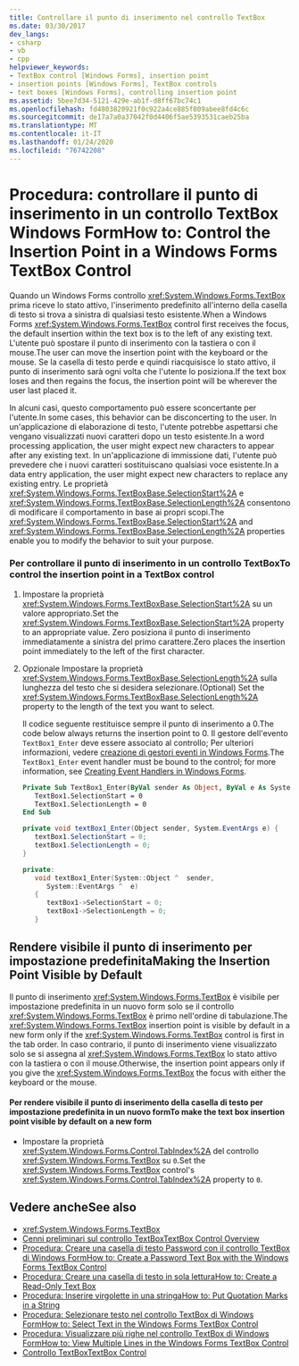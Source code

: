 ```yaml
---
title: Controllare il punto di inserimento nel controllo TextBox
ms.date: 03/30/2017
dev_langs:
- csharp
- vb
- cpp
helpviewer_keywords:
- TextBox control [Windows Forms], insertion point
- insertion points [Windows Forms], TextBox controls
- text boxes [Windows Forms], controlling insertion point
ms.assetid: 5bee7d34-5121-429e-ab1f-d8ff67bc74c1
ms.openlocfilehash: fd4803820921f0c922a4ce885f809abee8fd4c6c
ms.sourcegitcommit: de17a7a0a37042f0d4406f5ae5393531caeb25ba
ms.translationtype: MT
ms.contentlocale: it-IT
ms.lasthandoff: 01/24/2020
ms.locfileid: "76742208"
---
```

# <a name="how-to-control-the-insertion-point-in-a-windows-forms-textbox-control"></a><span data-ttu-id="15f32-102">Procedura: controllare il punto di inserimento in un controllo TextBox Windows Form</span><span class="sxs-lookup"><span data-stu-id="15f32-102">How to: Control the Insertion Point in a Windows Forms TextBox Control</span></span>
<span data-ttu-id="15f32-103">Quando un Windows Forms controllo <xref:System.Windows.Forms.TextBox> prima riceve lo stato attivo, l'inserimento predefinito all'interno della casella di testo si trova a sinistra di qualsiasi testo esistente.</span><span class="sxs-lookup"><span data-stu-id="15f32-103">When a Windows Forms <xref:System.Windows.Forms.TextBox> control first receives the focus, the default insertion within the text box is to the left of any existing text.</span></span> <span data-ttu-id="15f32-104">L'utente può spostare il punto di inserimento con la tastiera o con il mouse.</span><span class="sxs-lookup"><span data-stu-id="15f32-104">The user can move the insertion point with the keyboard or the mouse.</span></span> <span data-ttu-id="15f32-105">Se la casella di testo perde e quindi riacquisisce lo stato attivo, il punto di inserimento sarà ogni volta che l'utente lo posiziona.</span><span class="sxs-lookup"><span data-stu-id="15f32-105">If the text box loses and then regains the focus, the insertion point will be wherever the user last placed it.</span></span>  
  
 <span data-ttu-id="15f32-106">In alcuni casi, questo comportamento può essere sconcertante per l'utente.</span><span class="sxs-lookup"><span data-stu-id="15f32-106">In some cases, this behavior can be disconcerting to the user.</span></span> <span data-ttu-id="15f32-107">In un'applicazione di elaborazione di testo, l'utente potrebbe aspettarsi che vengano visualizzati nuovi caratteri dopo un testo esistente.</span><span class="sxs-lookup"><span data-stu-id="15f32-107">In a word processing application, the user might expect new characters to appear after any existing text.</span></span> <span data-ttu-id="15f32-108">In un'applicazione di immissione dati, l'utente può prevedere che i nuovi caratteri sostituiscano qualsiasi voce esistente.</span><span class="sxs-lookup"><span data-stu-id="15f32-108">In a data entry application, the user might expect new characters to replace any existing entry.</span></span> <span data-ttu-id="15f32-109">Le proprietà <xref:System.Windows.Forms.TextBoxBase.SelectionStart%2A> e <xref:System.Windows.Forms.TextBoxBase.SelectionLength%2A> consentono di modificare il comportamento in base ai propri scopi.</span><span class="sxs-lookup"><span data-stu-id="15f32-109">The <xref:System.Windows.Forms.TextBoxBase.SelectionStart%2A> and <xref:System.Windows.Forms.TextBoxBase.SelectionLength%2A> properties enable you to modify the behavior to suit your purpose.</span></span>  
  
### <a name="to-control-the-insertion-point-in-a-textbox-control"></a><span data-ttu-id="15f32-110">Per controllare il punto di inserimento in un controllo TextBox</span><span class="sxs-lookup"><span data-stu-id="15f32-110">To control the insertion point in a TextBox control</span></span>  
  
1. <span data-ttu-id="15f32-111">Impostare la proprietà <xref:System.Windows.Forms.TextBoxBase.SelectionStart%2A> su un valore appropriato.</span><span class="sxs-lookup"><span data-stu-id="15f32-111">Set the <xref:System.Windows.Forms.TextBoxBase.SelectionStart%2A> property to an appropriate value.</span></span> <span data-ttu-id="15f32-112">Zero posiziona il punto di inserimento immediatamente a sinistra del primo carattere.</span><span class="sxs-lookup"><span data-stu-id="15f32-112">Zero places the insertion point immediately to the left of the first character.</span></span>  
  
2. <span data-ttu-id="15f32-113">Opzionale Impostare la proprietà <xref:System.Windows.Forms.TextBoxBase.SelectionLength%2A> sulla lunghezza del testo che si desidera selezionare.</span><span class="sxs-lookup"><span data-stu-id="15f32-113">(Optional) Set the <xref:System.Windows.Forms.TextBoxBase.SelectionLength%2A> property to the length of the text you want to select.</span></span>  
  
     <span data-ttu-id="15f32-114">Il codice seguente restituisce sempre il punto di inserimento a 0.</span><span class="sxs-lookup"><span data-stu-id="15f32-114">The code below always returns the insertion point to 0.</span></span> <span data-ttu-id="15f32-115">Il gestore dell'evento `TextBox1_Enter` deve essere associato al controllo; Per ulteriori informazioni, vedere [creazione di gestori eventi in Windows Forms](../creating-event-handlers-in-windows-forms.md).</span><span class="sxs-lookup"><span data-stu-id="15f32-115">The `TextBox1_Enter` event handler must be bound to the control; for more information, see [Creating Event Handlers in Windows Forms](../creating-event-handlers-in-windows-forms.md).</span></span>  
  
    ```vb  
    Private Sub TextBox1_Enter(ByVal sender As Object, ByVal e As System.EventArgs) Handles TextBox1.Enter  
       TextBox1.SelectionStart = 0  
       TextBox1.SelectionLength = 0  
    End Sub  
    ```  
  
    ```csharp  
    private void textBox1_Enter(Object sender, System.EventArgs e) {  
       textBox1.SelectionStart = 0;  
       textBox1.SelectionLength = 0;  
    }  
    ```  
  
    ```cpp  
    private:  
       void textBox1_Enter(System::Object ^  sender,  
          System::EventArgs ^  e)  
       {  
          textBox1->SelectionStart = 0;  
          textBox1->SelectionLength = 0;  
       }  
    ```  
  
## <a name="making-the-insertion-point-visible-by-default"></a><span data-ttu-id="15f32-116">Rendere visibile il punto di inserimento per impostazione predefinita</span><span class="sxs-lookup"><span data-stu-id="15f32-116">Making the Insertion Point Visible by Default</span></span>  
 <span data-ttu-id="15f32-117">Il punto di inserimento <xref:System.Windows.Forms.TextBox> è visibile per impostazione predefinita in un nuovo form solo se il controllo <xref:System.Windows.Forms.TextBox> è primo nell'ordine di tabulazione.</span><span class="sxs-lookup"><span data-stu-id="15f32-117">The <xref:System.Windows.Forms.TextBox> insertion point is visible by default in a new form only if the <xref:System.Windows.Forms.TextBox> control is first in the tab order.</span></span> <span data-ttu-id="15f32-118">In caso contrario, il punto di inserimento viene visualizzato solo se si assegna al <xref:System.Windows.Forms.TextBox> lo stato attivo con la tastiera o con il mouse.</span><span class="sxs-lookup"><span data-stu-id="15f32-118">Otherwise, the insertion point appears only if you give the <xref:System.Windows.Forms.TextBox> the focus with either the keyboard or the mouse.</span></span>  
  
#### <a name="to-make-the-text-box-insertion-point-visible-by-default-on-a-new-form"></a><span data-ttu-id="15f32-119">Per rendere visibile il punto di inserimento della casella di testo per impostazione predefinita in un nuovo form</span><span class="sxs-lookup"><span data-stu-id="15f32-119">To make the text box insertion point visible by default on a new form</span></span>  
  
- <span data-ttu-id="15f32-120">Impostare la proprietà <xref:System.Windows.Forms.Control.TabIndex%2A> del controllo <xref:System.Windows.Forms.TextBox> su `0`.</span><span class="sxs-lookup"><span data-stu-id="15f32-120">Set the <xref:System.Windows.Forms.TextBox> control's <xref:System.Windows.Forms.Control.TabIndex%2A> property to `0`.</span></span>  
  
## <a name="see-also"></a><span data-ttu-id="15f32-121">Vedere anche</span><span class="sxs-lookup"><span data-stu-id="15f32-121">See also</span></span>

- <xref:System.Windows.Forms.TextBox>
- [<span data-ttu-id="15f32-122">Cenni preliminari sul controllo TextBox</span><span class="sxs-lookup"><span data-stu-id="15f32-122">TextBox Control Overview</span></span>](textbox-control-overview-windows-forms.md)
- [<span data-ttu-id="15f32-123">Procedura: Creare una casella di testo Password con il controllo TextBox di Windows Form</span><span class="sxs-lookup"><span data-stu-id="15f32-123">How to: Create a Password Text Box with the Windows Forms TextBox Control</span></span>](how-to-create-a-password-text-box-with-the-windows-forms-textbox-control.md)
- [<span data-ttu-id="15f32-124">Procedura: Creare una casella di testo in sola lettura</span><span class="sxs-lookup"><span data-stu-id="15f32-124">How to: Create a Read-Only Text Box</span></span>](how-to-create-a-read-only-text-box-windows-forms.md)
- [<span data-ttu-id="15f32-125">Procedura: Inserire virgolette in una stringa</span><span class="sxs-lookup"><span data-stu-id="15f32-125">How to: Put Quotation Marks in a String</span></span>](how-to-put-quotation-marks-in-a-string-windows-forms.md)
- [<span data-ttu-id="15f32-126">Procedura: Selezionare testo nel controllo TextBox di Windows Form</span><span class="sxs-lookup"><span data-stu-id="15f32-126">How to: Select Text in the Windows Forms TextBox Control</span></span>](how-to-select-text-in-the-windows-forms-textbox-control.md)
- [<span data-ttu-id="15f32-127">Procedura: Visualizzare più righe nel controllo TextBox di Windows Form</span><span class="sxs-lookup"><span data-stu-id="15f32-127">How to: View Multiple Lines in the Windows Forms TextBox Control</span></span>](how-to-view-multiple-lines-in-the-windows-forms-textbox-control.md)
- [<span data-ttu-id="15f32-128">Controllo TextBox</span><span class="sxs-lookup"><span data-stu-id="15f32-128">TextBox Control</span></span>](textbox-control-windows-forms.md)
